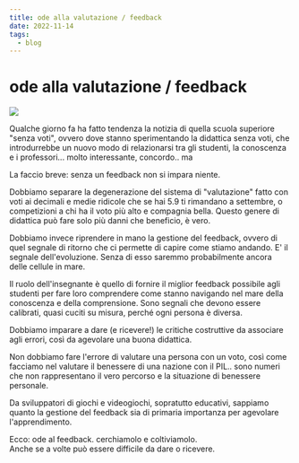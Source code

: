 ```yaml
---
title: ode alla valutazione / feedback
date: 2022-11-14
tags:
  - blog
---
```

# ode alla valutazione / feedback

![](../assets/feedback.jpg)

Qualche giorno fa ha fatto tendenza la notizia di quella scuola superiore "senza voti", ovvero dove stanno sperimentando la didattica senza voti, che introdurrebbe un nuovo modo di relazionarsi tra gli studenti, la conoscenza e i professori... molto interessante, concordo.. ma

La faccio breve: senza un feedback non si impara niente.

Dobbiamo separare la degenerazione del sistema di "valutazione" fatto con voti ai decimali e medie ridicole che se hai 5.9 ti rimandano a settembre, o competizioni a chi ha il voto più alto e compagnia bella. Questo genere di didattica può fare solo più danni che beneficio, è vero.

Dobbiamo invece riprendere in mano la gestione del feedback, ovvero di quel segnale di ritorno che ci permette di capire come stiamo andando. E' il segnale dell'evoluzione. Senza di esso saremmo probabilmente ancora delle cellule in mare.

Il ruolo dell'insegnante è quello di fornire il miglior feedback possibile agli studenti per fare loro comprendere come stanno navigando nel mare della conoscenza e della comprensione. Sono segnali che devono essere calibrati, quasi cuciti su misura, perché ogni persona è diversa.

Dobbiamo imparare a dare (e ricevere!) le critiche costruttive da associare agli errori, così da agevolare una buona didattica.

Non dobbiamo fare l'errore di valutare una persona con un voto, così come facciamo nel valutare il benessere di una nazione con il PIL.. sono numeri che non rappresentano il vero percorso e la situazione di benessere personale.

Da sviluppatori di giochi e videogiochi, sopratutto educativi, sappiamo quanto la gestione del feedback sia di primaria importanza per agevolare l'apprendimento.

Ecco: ode al feedback. cerchiamolo e coltiviamolo.  
Anche se a volte può essere difficile da dare o ricevere.
